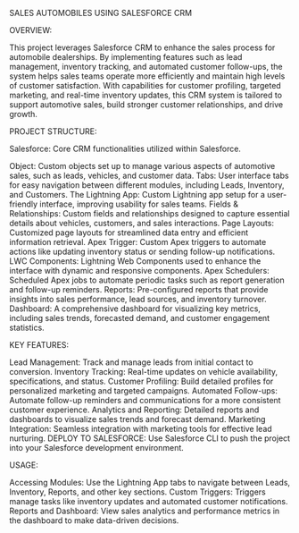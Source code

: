 SALES AUTOMOBILES USING SALESFORCE CRM

OVERVIEW:

This project leverages Salesforce CRM to enhance the sales process for automobile dealerships. By implementing features such as lead management, inventory tracking, and automated customer follow-ups, the system helps sales teams operate more efficiently and maintain high levels of customer satisfaction. With capabilities for customer profiling, targeted marketing, and real-time inventory updates, this CRM system is tailored to support automotive sales, build stronger customer relationships, and drive growth.

PROJECT STRUCTURE:

Salesforce: Core CRM functionalities utilized within Salesforce.

Object: Custom objects set up to manage various aspects of automotive sales, such as leads, vehicles, and customer data.
Tabs: User interface tabs for easy navigation between different modules, including Leads, Inventory, and Customers.
The Lightning App: Custom Lightning app setup for a user-friendly interface, improving usability for sales teams.
Fields & Relationships: Custom fields and relationships designed to capture essential details about vehicles, customers, and sales interactions.
Page Layouts: Customized page layouts for streamlined data entry and efficient information retrieval.
Apex Trigger: Custom Apex triggers to automate actions like updating inventory status or sending follow-up notifications.
LWC Components: Lightning Web Components used to enhance the interface with dynamic and responsive components.
Apex Schedulers: Scheduled Apex jobs to automate periodic tasks such as report generation and follow-up reminders.
Reports: Pre-configured reports that provide insights into sales performance, lead sources, and inventory turnover.
Dashboard: A comprehensive dashboard for visualizing key metrics, including sales trends, forecasted demand, and customer engagement statistics.

KEY FEATURES:

Lead Management: Track and manage leads from initial contact to conversion.
Inventory Tracking: Real-time updates on vehicle availability, specifications, and status.
Customer Profiling: Build detailed profiles for personalized marketing and targeted campaigns.
Automated Follow-ups: Automate follow-up reminders and communications for a more consistent customer experience.
Analytics and Reporting: Detailed reports and dashboards to visualize sales trends and forecast demand.
Marketing Integration: Seamless integration with marketing tools for effective lead nurturing.
DEPLOY TO SALESFORCE:
Use Salesforce CLI to push the project into your Salesforce development environment.

USAGE:

Accessing Modules: Use the Lightning App tabs to navigate between Leads, Inventory, Reports, and other key sections.
Custom Triggers: Triggers manage tasks like inventory updates and automated customer notifications.
Reports and Dashboard: View sales analytics and performance metrics in the dashboard to make data-driven decisions.
